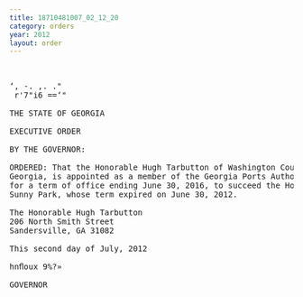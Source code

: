 ```yaml
---
title: 18710481007_02_12_20
category: orders
year: 2012
layout: order
---
```


<pre> 

‘, -. ,. ."
 r'7"i6 ==‘"

THE STATE OF GEORGIA

EXECUTIVE ORDER

BY THE GOVERNOR:

ORDERED: That the Honorable Hugh Tarbutton of Washington County,
Georgia, is appointed as a member of the Georgia Ports Authority,
for a term of office ending June 30, 2016, to succeed the Honorable
Sunny Park, whose term expired on June 30, 2012.

The Honorable Hugh Tarbutton
206 North Smith Street
Sandersville, GA 31082

This second day of July, 2012

hnﬂoux 9%?»

GOVERNOR

</pre>
